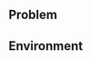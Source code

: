 <!--- 

Please open a new issue even if you find a closed issue 
that seems similar to your problem.

Provide a clear summary of the issue in the title.

-->

## Problem
<!-- 

Describe the problem you have encountered. If you are including code,
please ensure that it can be cut/pasted for execution without having to add
additional imports, fix indents, correct syntax errors, etc.

-->

## Environment
<!-- 

List the following info:

* OS platform (including distro if you are on Linux)
* Python version
* CUDA version + how you installed it
* PyCUDA version (including GitHub revision if you have installed it from there)
* scikit-cuda version (including GitHub revision if you have installed it from
  there)

-->

